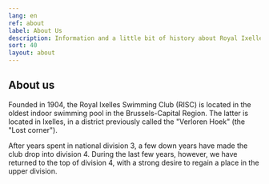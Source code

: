 ```yaml
---
lang: en
ref: about
label: About Us
description: Information and a little bit of history about Royal Ixelles Swimming Club
sort: 40
layout: about
---
```


## About us

Founded in 1904, the Royal Ixelles Swimming Club (RISC) is located in the oldest indoor swimming pool in the Brussels-Capital Region. The latter is located in Ixelles, in a district previously called the "Verloren Hoek" (the "Lost corner").

After years spent in national division 3, a few down years have made the club drop into division 4. During the last few years, however, we have returned to the top of division 4, with a strong desire to regain a place in the upper division.
